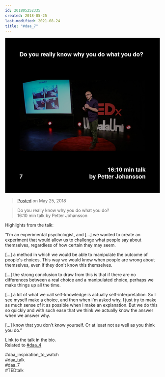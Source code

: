 ```yaml
---
id: 201805252335
created: 2018-05-25
last-modified: 2021-08-24
title: "#daa_7"
---
```

![](../assets/201805252335.jpg)

>[Posted]([[202106221357]]) on May 25, 2018

>Do you really know why you do what you do?  
>16:10 min talk by Petter Johansson

Highlights from the talk:

“I’m an experimental psychologist, and […] we wanted to create an experiment that would allow us to challenge what people say about themselves, regardless of how certain they may seem.

[…] a method in which we would be able to manipulate the outcome of people's choices. This way we would know when people are wrong about themselves, even if they don't know this themselves.

[…] the strong conclusion to draw from this is that if there are no differences between a real choice and a manipulated choice, perhaps we make things up all the time.

[…] a lot of what we call self-knowledge is actually self-interpretation. So I see myself make a choice, and then when I'm asked why, I just try to make as much sense of it as possible when I make an explanation. But we do this so quickly and with such ease that we think we actually know the answer when we answer why.

[…] know that you don't know yourself. Or at least not as well as you think you do.”

Link to the talk in the bio.  
Related to [#daa_4]([[201805232317]])

#daa_inspiration_to_watch  
#daa_talk  
#daa_7  
#TEDtalk  